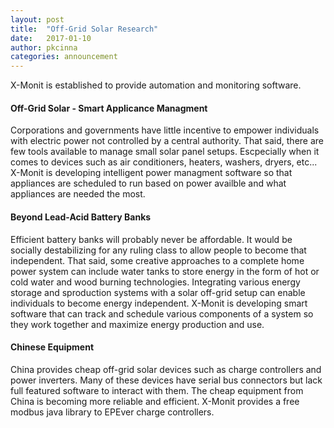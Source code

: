 ```yaml
---
layout: post
title:  "Off-Grid Solar Research"
date:   2017-01-10
author: pkcinna
categories: announcement
---
```

X-Monit is established to provide automation and monitoring software.

#### Off-Grid Solar - Smart Applicance Managment
Corporations and governments have little incentive to empower individuals with electric power not controlled by a central authority.  That said, there are few tools available to manage small solar panel setups.  Escpecially when it comes to devices such as air conditioners, heaters, washers, dryers, etc...  X-Monit is developing intelligent power managment software so that appliances are scheduled to run based on power availble and what appliances are needed the most.  

#### Beyond Lead-Acid Battery Banks
Efficient battery banks will probably never be affordable. It would be socially destabilizing for any ruling class to allow people to become that independent.  That said, some creative approaches to a complete home power system can include water tanks to store energy in the form of hot or cold water and wood burning technologies.  Integrating various energy storage and sproduction systems with a solar off-grid setup can enable individuals to become energy independent.  X-Monit is developing smart software that can track and schedule various components of a system so they work together and maximize energy production and use. 

#### Chinese Equipment
China provides cheap off-grid solar devices such as charge controllers and power inverters.  Many of these devices have serial bus connectors but lack full featured software to interact with them. The cheap equipment from China is becoming more reliable and efficient.  X-Monit provides a free modbus java library to EPEver charge controllers.